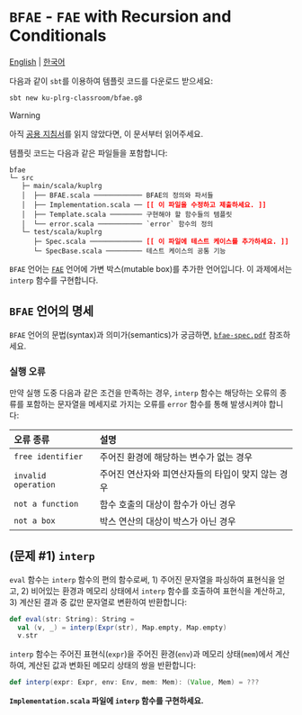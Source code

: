 # `BFAE` - `FAE` with Recursion and Conditionals

[English](./README.md) | [한국어](./README.ko.md)

다음과 같이 `sbt`를 이용하여 템플릿 코드를 다운로드 받으세요:
```bash
sbt new ku-plrg-classroom/bfae.g8
```

> [!WARNING]
>
> 아직 [공용 지침서](https://github.com/ku-plrg-classroom/docs/blob/main/README.ko.md)를 읽지 않았다면, 이 문서부터 읽어주세요.

템플릿 코드는 다음과 같은 파일들을 포함합니다:
<pre><code>bfae
└─ src
   ├─ main/scala/kuplrg
   │  ├── BFAE.scala ──────────── BFAE의 정의와 파서들
   │  ├── Implementation.scala ── <b style='color:red;'>[[ 이 파일을 수정하고 제출하세요. ]]</b>
   │  ├── Template.scala ──────── 구현해야 할 함수들의 템플릿
   │  └── error.scala ─────────── `error` 함수의 정의
   └─ test/scala/kuplrg
      ├─ Spec.scala ───────────── <b style='color:red;'>[[ 이 파일에 테스트 케이스를 추가하세요. ]]</b>
      └─ SpecBase.scala ───────── 테스트 케이스의 공통 기능</code></pre>

`BFAE` 언어는 [`FAE`](../fae/README.ko.md) 언어에 가변 박스(mutable box)를
추가한 언어입니다. 이 과제에서는 `interp` 함수를 구현합니다.

## `BFAE` 언어의 명세

`BFAE` 언어의 문법(syntax)과 의미가(semantics)가 궁금하면,
[`bfae-spec.pdf`](./bfae-spec.pdf) 참조하세요.


### 실행 오류

만약 실행 도중 다음과 같은 조건을 만족하는 경우, `interp` 함수는 해당하는 오류의
종류를 포함하는 문자열을 메세지로 가지는 오류를 `error` 함수를 통해 발생시켜야
합니다:

| 오류 종류 | 설명 |
|:---------|:-----|
| `free identifier` | 주어진 환경에 해당하는 변수가 없는 경우 |
| `invalid operation` | 주어진 연산자와 피연산자들의 타입이 맞지 않는 경우 |
| `not a function` | 함수 호출의 대상이 함수가 아닌 경우 |
| `not a box` | 박스 연산의 대상이 박스가 아닌 경우 |

## (문제 #1) `interp`

`eval` 함수는 `interp` 함수의 편의 함수로써, 1) 주어진 문자열을 파싱하여 표현식을
얻고, 2) 비어있는 환경과 메모리 상태에서 `interp` 함수를 호출하여 표현식을
계산하고, 3) 계산된 결과 중 값만 문자열로 변환하여 반환합니다:

```scala
def eval(str: String): String =
  val (v, _) = interp(Expr(str), Map.empty, Map.empty)
  v.str
```

`interp` 함수는 주어진 표현식(`expr`)을 주어진 환경(`env`)과 메모리
상태(`mem`)에서 계산하여, 계산된 값과 변화된 메모리 상태의 쌍을 반환합니다:
```scala
def interp(expr: Expr, env: Env, mem: Mem): (Value, Mem) = ???
```
**`Implementation.scala` 파일에 `interp` 함수를 구현하세요.**
